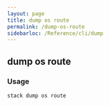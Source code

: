 ```yaml
---
layout: page
title: dump os route
permalink: /dump-os-route
sidebarloc: /Reference/cli/dump
---
```


## dump os route

### Usage

`stack dump os route`


